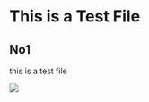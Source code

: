 # This is a Test File

## No1

this is  a test file

![](https://gitee.com/liujiananliu/upload-image/raw/master/image-20220823094914351.png)

